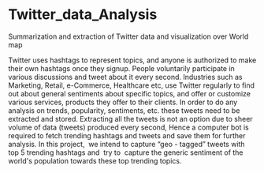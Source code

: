 # Twitter_data_Analysis
Summarization and extraction of Twitter data and visualization over World map

Twitter uses hashtags to represent topics, and anyone is authorized to make their own
hashtags once they signup. People voluntarily participate in various discussions and
tweet about it every second. Industries such as Marketing, Retail, e-Commerce,
Healthcare etc, use Twitter regularly to find out about general sentiments about specific
topics, and offer or customize various services, products they offer to their clients.
In order to do any analysis on trends, popularity, sentiments, etc. these tweets need to
be extracted and stored. Extracting all the tweets is not an option due to sheer volume of
data (tweets) produced every second, Hence a computer bot is required to fetch trending
hashtags and tweets and save them for further analysis.
In this project, ​ we intend to capture “geo - tagged” tweets with top 5 trending
hashtags and ​ try to ​ capture the generic sentiment of the world's population
towards these top trending topics.
